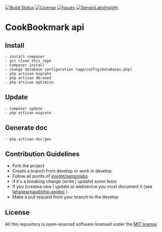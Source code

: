 
[![Build Status](https://travis-ci.org/lahaxearnaud/cook-bookmarks.svg)](https://travis-ci.org/lahaxearnaud/cook-bookmarks)
[![License](https://poser.pugx.org/leaphly/cart-bundle/license.svg)](https://github.com/lahaxearnaud/cook-bookmarks)
[![Issues](http://img.shields.io/github/issues/lahaxearnaud/cook-bookmarks.svg)](https://github.com/lahaxearnaud/cook-bookmarks)
[![SensioLabsInsight](https://insight.sensiolabs.com/projects/b43e1cb9-d1a5-422d-8dd3-cff6bb99b58b/mini.png)](https://insight.sensiolabs.com/projects/b43e1cb9-d1a5-422d-8dd3-cff6bb99b58b)

# CookBookmark api

## Install

    - install composer
    - git clone this repo
    - composer install
    - change database configuration (app/config/databases.php)
    - php artisan migrate
    - php artisan db:seed
    - php artisan optimize

## Update
	- composer update
	- php artisan migrate

## Generate doc
    - php artisan doc:gen

## Contribution Guidelines

- Fork the project
- Create a branch from develop or work in develop
- Follow all points of [insight/sensiolabs](https://insight.sensiolabs.com/what-we-analyse)
- If it's a breaking change (write | update) some tests
- If you (createa new | update a) websevice you must document it (see [lahaxearnaud/php-apidoc](https://github.com/lahaxearnaud/php-apidoc) )
- Make a pull request from your branch to the develop

## License

All this repository is open-sourced software licensed under the [MIT license](http://opensource.org/licenses/MIT)